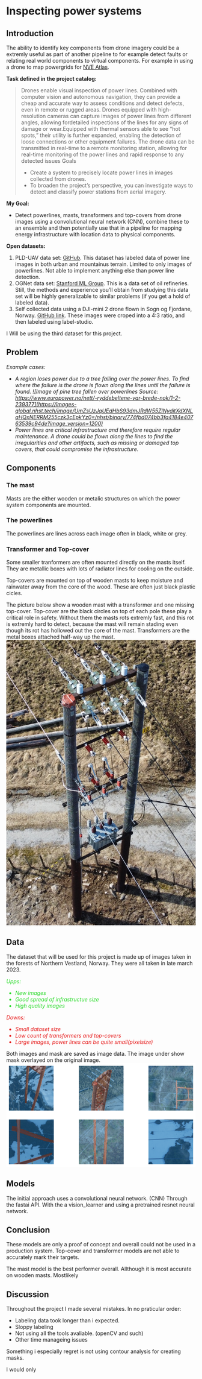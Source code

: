 # Inspecting power systems

## **Introduction**

The ability to identify key components from drone imagery could be a extremly useful as part of another pipeline to for example detect faults or relating real world components to virtual components. For example in using a drone to map powergrids for [NVE Atlas](https://atlas.nve.no/Html5Viewer/index.html?viewer=nveatlas#).

**Task defined in the project catalog:**

<span style="color:hsla(280, 30%, 50%, 1)">

> Drones enable visual inspection of power lines. Combined with computer vision and autonomous navigation, they can provide a cheap and accurate way to assess conditions and detect defects, even in remote or rugged areas. Drones equipped with high-resolution cameras can capture images of power lines from different angles, allowing fordetailed inspections of the lines for any signs of damage or wear.Equipped with thermal sensors able to see “hot spots,” their utility is further expanded, enabling the detection of loose connections or other equipment failures. The drone data can be transmitted in real-time to a remote monitoring station, allowing for real-time monitoring of the power lines and rapid response to any detected issues Goals
>* Create a system to precisely locate power lines in images collected from drones.
>* To broaden the project’s perspective, you can investigate ways to detect and classify power stations from aerial imagery.

</span>

**My Goal:**

* Detect powerlines, masts, transformers and top-covers from drone images using a convolutional neural network (CNN), combine these to an ensemble and then potentially use that in a pipeline for mapping energy infrastructure with location data to physical components.  

**Open datasets:**

1. PLD-UAV data set: [GitHub](https://github.com/SnorkerHeng/PLD-UAV). This dataset has labeled data of power line images in both urban and mountainus terrain. Limited to only images of powerlines. Not able to implement anything else than power line detection.
2. OGNet data set: [Stanford ML Group](https://stanfordmlgroup.github.io/projects/ognet/). This is a data set of oil refineries. Still, the methods and experience you’ll obtain from studying this data set will be highly generalizable to similar problems (if you get a hold of labeled data).
3. Self collected data using a DJI-mini 2 drone flown in Sogn og Fjordane, Norway. [GitHub link](https://github.com/snadderbyte/powerstations). These images were croped into a 4:3 ratio, and then labeled using label-studio.

I Will be using the third dataset for this project.

## **Problem**

<i>

Example cases:

* A region loses power due to a tree falling over the power lines. To find where the failure is the drone is flown along the lines until the failure is found. ![Image of pine tree fallen over powerlines Source: https://www.europower.no/nett/-ryddebeltene-var-brede-nok/1-2-239377](https://images-global.nhst.tech/image/UmZsUzJqUEdHbS93dmJRdW55ZlNyditXdXNLaHQxNERRM255czk3cEpkYz0=/nhst/binary/774fbd074bb3fa4184e40763539c94de?image_version=1200)
* Power lines are critical infrastructure and therefore require regular maintenance. A drone could be flown along the lines to find the irregularities and other artifacts, such as missing or damaged top covers, that could compromise the infrastructure.

</i>

## **Components**



### **The mast**

Masts are the either wooden or metalic structures on which the power system components are mounted. 

### **The powerlines**

The powerlines are lines across each image often in black, white or grey.

### **Transformer and Top-cover**

Some smaller tranformers are often mounted directly on the masts itself. They are metallic boxes with lots of radiator lines for cooling on the outside. 

Top-covers are mounted on top of wooden masts to keep moisture and rainwater away from the core of the wood. These are often just black plastic cicles.

The picture below show a wooden mast with a transformer and one missing top-cover. Top-cover are the black circles on top of each pole these play a critical role in safety. Without them the masts rots extremly fast, and this rot is extremly hard to detect, because the mast will remain stading even though its rot has hollowed out the core of the mast. Transformers are the metal boxes attached half-way up the mast. ![Mast with transformer and one missing top-covers](assets/mast_with_transformer.jpeg)

## **Data**

The dataset that will be used for this project is made up of images taken in the forests of Northern Vestland, Norway. They were all taken in late march 2023.

<i>

<span style="color:hsla(120, 70%, 50%, 1)">

Upps: 
* New images
* Good spread of infrastructue size
* High quality images

</span>

<span style="color:hsla(0, 80%, 50%, 1)">

Downs:
* Small dataset size
* Low count of transformers and top-covers
* Large images, power lines can be quite small(pixelsize)

</span>

</i>

Both images and mask are saved as image data. The image under show mask overlayed on the original image.
![Show_batch on mast](assets\show_batch_on_mast.png)

## **Models**

The initial approach uses a convolutional neural network. (CNN) Through the fastai API. With the a vision_learner and using a pretrained resnet neural network.



## **Conclusion**

These models are only a proof of concept and overall could not be used in a production system. Top-cover and transformer models are not able to accurately mark their targets.

The mast model is the best performer overall. Allthough it is most accurate on wooden masts. Mostlikely 
## **Discussion**

Throughout the project I made several mistakes. In no praticular order:
* Labeling data took longer than i expected.
* Sloppy labeling
* Not using all the tools avaliable. (openCV and such)
* Other time manageing issues

Something i especially regret is not using contour analysis for creating masks.

I would only 
